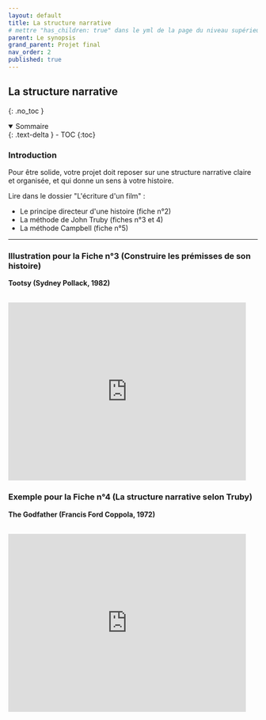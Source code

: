 ```yaml
---
layout: default
title: La structure narrative
# mettre "has_children: true" dans le yml de la page du niveau supérieur
parent: Le synopsis
grand_parent: Projet final
nav_order: 2
published: true
---
```

## La structure narrative

{: .no_toc }

<details open markdown="block">
  <summary>
    Sommaire
  </summary>
  {: .text-delta }
- TOC
{:toc}
</details>

### Introduction

Pour être solide, votre projet doit reposer sur une structure narrative claire et organisée, et qui donne un sens à votre histoire. 

Lire dans le dossier "L'écriture d'un film" :
- Le principe directeur d'une histoire (fiche n°2)
- La méthode de John Truby (fiches n°3 et 4)
- La méthode Campbell (fiche n°5)

---
### Illustration pour la Fiche n°3 (Construire les prémisses de son histoire) 
**Tootsy (Sydney Pollack, 1982)**

<br>

<iframe width="480" height="360" src="https://www.youtube.com/embed/NgZI5VZvAy8" title="YouTube video player" frameborder="0" allow="accelerometer; autoplay; clipboard-write; encrypted-media; gyroscope; picture-in-picture; web-share" allowfullscreen></iframe>

### Exemple pour la Fiche n°4 (La structure narrative selon Truby)
**The Godfather (Francis Ford Coppola, 1972)**

<br>

<iframe width="480" height="360" src="https://www.youtube.com/embed/sY1S34973zA" title="YouTube video player" frameborder="0" allow="accelerometer; autoplay; clipboard-write; encrypted-media; gyroscope; picture-in-picture; web-share" allowfullscreen></iframe>